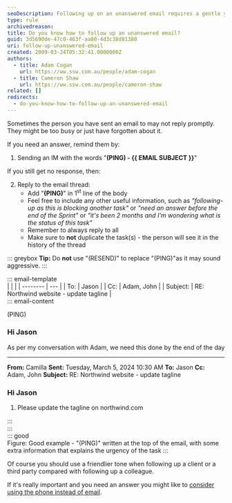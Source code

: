 ```yaml
---
seoDescription: Following up on an unanswered email requires a gentle yet persistent approach. Use "(PING)" to initiate a response, and if needed, add context while still keeping the tone friendly.
type: rule
archivedreason:
title: Do you know how to follow up an unanswered email?
guid: 3d5690de-47c0-463f-aa80-4d3c38d81380
uri: follow-up-unanswered-email
created: 2009-03-24T05:32:41.0000000Z
authors:
  - title: Adam Cogan
    url: https://ww.ssw.com.au/people/adam-cogan
  - title: Cameron Shaw
    url: https://ww.ssw.com.au/people/cameron-shaw
related: []
redirects:
  - do-you-know-how-to-follow-up-an-unanswered-email
---
```


Sometimes the person you have sent an email to may not reply promptly. They might be too busy or just have forgotten about it.

<!--endintro-->

If you need an answer, remind them by:

1. Sending an IM with the words "**(PING) - {{ EMAIL SUBJECT }}**"

If you still get no response, then:

2. Reply to the email thread:
   - Add "**(PING)**" in 1<sup>st</sup> line of the body
   - Feel free to include any other useful information, such as _"following-up as this is blocking another task"_ or _"need an answer before the end of the Sprint"_ or _"it's been 2 months and I'm wondering what is the status of this task"_
   - Remember to always reply to all
   - Make sure to **not** duplicate the task(s) - the person will see it in the history of the thread

::: greybox
**Tip:** Do **not** use "(RESEND)" to replace "(PING)"as it may sound aggressive.
:::

::: email-template  
| | |
| -------- | --- |
| To: | Jason |
| Cc: | Adam, John |
| Subject: | RE: Northwind website - update tagline |  
::: email-content

(PING)

### Hi Jason

As per my conversation with Adam, we need this done by the end of the day

---

**From:** Camilla
**Sent:** Tuesday, March 5, 2024 10:30 AM
**To:** Jason
**Cc:** Adam, John
**Subject:** RE: Northwind website - update tagline

### Hi Jason

1. Please update the tagline on northwind.com

:::  
:::  
::: good  
Figure: Good example - "(PING)" written at the top of the email, with some extra information that explains the urgency of the task
:::

Of course you should use a friendlier tone when following up a client or a third party compared with following up a colleague.

If it's really important and you need an answer you might like to [consider using the phone instead of email](/call-first-before-emailing).
